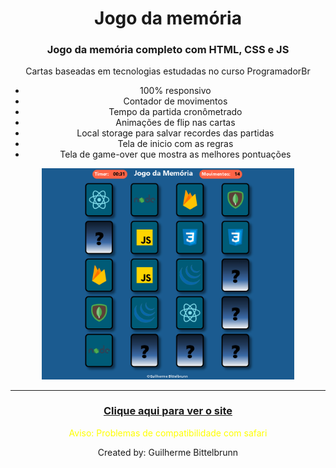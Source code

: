 <main style="text-align:center">
    <h1><strong>Jogo da memória</strong></h1>
    <h3><strong>Jogo da memória completo com HTML, CSS e JS</strong></h3>
    <p>Cartas baseadas em tecnologias estudadas no curso ProgramadorBr</p>
    <ul>
        <li>100% responsivo</li>
        <li>Contador de movimentos</li>
        <li>Tempo da partida cronômetrado</li>
        <li>Animações de flip nas cartas</li>
        <li>Local storage para salvar recordes das partidas</li>
        <li>Tela de inicio com as regras</li>
        <li>Tela de game-over que mostra as melhores pontuações</li>
    </ul>
    <img src="jogo da memoria.gif" style="width:80%">
    <hr>
    <h3><a href="https://guilhermebittelbrunn.github.io/jogo-da-memoria/"> Clique aqui para ver o site</a></h3>
    <p style="color:yellow">Aviso: Problemas de compatibilidade com safari</p>
    <p>Created by: Guilherme Bittelbrunn</p>
</main>



